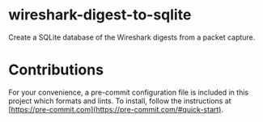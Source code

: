 # wireshark-digest-to-sqlite
Create a SQLite database of the Wireshark digests from a packet capture.  

# Contributions 

For your convenience, a pre-commit configuration file is included in this
project which formats and lints. To install, follow the instructions at
[https://pre-commit.com](https://pre-commit.com/#quick-start). 
